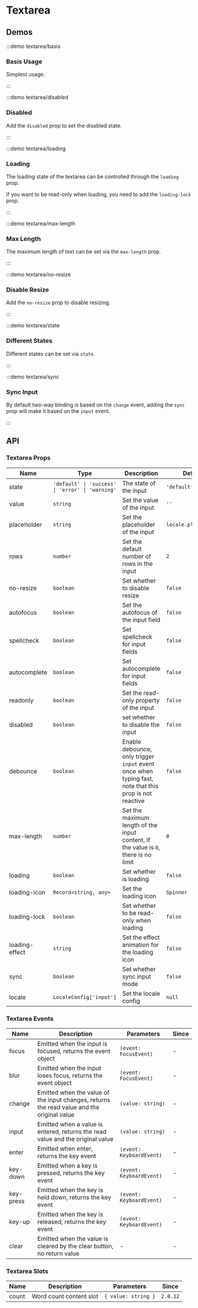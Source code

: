 # Textarea

## Demos

:::demo textarea/basis

### Basis Usage

Simplest usage.

:::

:::demo textarea/disabled

### Disabled

Add the `disabled` prop to set the disabled state.

:::

:::demo textarea/loading

### Loading

The loading state of the textarea can be controlled through the `loading` prop.

If you want to be read-only when loading, you need to add the `loading-lock` prop.

:::

:::demo textarea/max-length

### Max Length

The maximum length of text can be set via the `max-length` prop.

:::

:::demo textarea/no-resize

### Disable Resize

Add the `no-resize` prop to disable resizing.

:::

:::demo textarea/state

### Different States

Different states can be set via `state`.

:::

:::demo textarea/sync

### Sync Input

By default two-way binding is based on the `change` event, adding the `sync` prop will make it based on the `input` event.

:::

## API

### Textarea Props

| Name           | Type                                             | Description                                                                                            | Default              | Since   |
| -------------- | ------------------------------------------------ | ------------------------------------------------------------------------------------------------------ | -------------------- | ------- |
| state          | `'default' \| 'success' \| 'error' \| 'warning'` | The state of the input                                                                                 | `'default'`          | -       |
| value          | `string`                                         | Set the value of the input                                                                             | `''`                 | -       |
| placeholder    | `string`                                         | Set the placeholder of the input                                                                       | `locale.placeholder` | -       |
| rows           | `number`                                         | Set the default number of rows in the input                                                            | `2`                  | -       |
| no-resize      | `boolean`                                        | Set whether to disable resize                                                                          | `false`              | -       |
| autofocus      | `boolean`                                        | Set the autofocus of the input field                                                                   | `false`              | -       |
| spellcheck     | `boolean`                                        | Set spellcheck for input fields                                                                        | `false`              | -       |
| autocomplete   | `boolean`                                        | Set autocomplete for input fields                                                                      | `false`              | -       |
| readonly       | `boolean`                                        | Set the read-only property of the input                                                                | `false`              | -       |
| disabled       | `boolean`                                        | set whether to disable the input                                                                       | `false`              | -       |
| debounce       | `boolean`                                        | Enable debounce, only trigger `input` event once when typing fast, note that this prop is not reactive | `false`              | -       |
| max-length     | `number`                                         | Set the maximum length of the input content, if the value is `0`, there is no limit                    | `0`                  | -       |
| loading        | `boolean`                                        | Set whether is loading                                                                                 | `false`              | `2.0.0` |
| loading-icon   | `Record<string, any>`                            | Set the loading icon                                                                                   | `Spinner`            | `2.0.0` |
| loading-lock   | `boolean`                                        | Set whether to be read-only when loading                                                               | `false`              | `2.0.0` |
| loading-effect | `string`                                         | Set the effect animation for the loading icon                                                          | `false`              | `2.0.0` |
| sync           | `boolean`                                        | Set whether sync input mode                                                                            | `false`              | `2.0.6` |
| locale         | `LocaleConfig['input']`                          | Set the locale config                                                                                  | `null`               | `2.1.0` |

### Textarea Events

| Name      | Description                                                                                | Parameters               | Since |
| --------- | ------------------------------------------------------------------------------------------ | ------------------------ | ----- |
| focus     | Emitted when the input is focused, returns the event object                                | `(event: FocusEvent)`    | -     |
| blur      | Emitted when the input loses focus, returns the event object                               | `(event: FocusEvent)`    | -     |
| change    | Emitted when the value of the input changes, returns the read value and the original value | `(value: string)`        | -     |
| input     | Emitted when a value is entered, returns the read value and the original value             | `(value: string)`        | -     |
| enter     | Emitted when enter, returns the key event                                                  | `(event: KeyboardEvent)` | -     |
| key-down  | Emitted when a key is pressed, returns the key event                                       | `(event: KeyboardEvent)` | -     |
| key-press | Emitted when the key is held down, returns the key event                                   | `(event: KeyboardEvent)` | -     |
| key-up    | Emitted when the key is released, returns the key event                                    | `(event: KeyboardEvent)` | -     |
| clear     | Emitted when the value is cleared by the clear button, no return value                     | -                        | -     |

### Textarea Slots

| Name  | Description             | Parameters          | Since    |
| ----- | ----------------------- | ------------------- | -------- |
| count | Word count content slot | `{ value: string }` | `2.0.12` |
